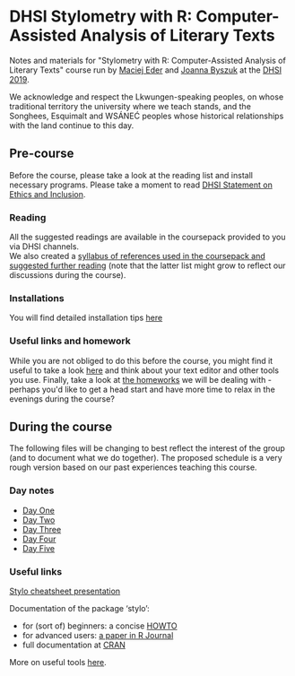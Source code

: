 # DHSI Stylometry with R: Computer-Assisted Analysis of Literary Texts
Notes and materials for "Stylometry with R: Computer-Assisted Analysis of Literary Texts" course run by [Maciej Eder](http://maciejeder.org/) and [Joanna Byszuk](https://joannaby.github.io/) at the [DHSI 2019](http://www.dhsi.org).  
  
We acknowledge and respect the Lkwungen-speaking peoples, on whose traditional territory the university where we teach stands, and the Songhees, Esquimalt and WSÁNEĆ peoples whose historical relationships with the land continue to this day.  

## Pre-course
Before the course, please take a look at the reading list and install necessary programs. Please take a moment to read [DHSI Statement on Ethics and Inclusion](http://www.dhsi.org/events.php#ethics+inclusion).
  
### Reading  
All the suggested readings are available in the coursepack provided to you via DHSI channels.  
We also created a [syllabus of references used in the coursepack and suggested further reading](https://github.com/JoannaBy/DHSI2019-Stylometry/blob/master/before_the_course/reading.md) (note that the latter list might grow to reflect our discussions during the course).
  
### Installations
You will find detailed installation tips [here](https://github.com/JoannaBy/DHSI2019-Stylometry/blob/master/before_the_course/installations.md)

### Useful links and homework
While you are not obliged to do this before the course, you might find it useful to take a look [here](https://github.com/JoannaBy/DHSI2019-Stylometry/blob/master/before_the_course/useful_tools.md) and think about your text editor and other tools you use. Finally, take a look at [the homeworks](https://github.com/JoannaBy/DHSI2019-Stylometry/blob/master/before_the_course/homeworks.md) we will be dealing with - perhaps you'd like to get a head start and have more time to relax in the evenings during the course?

## During the course
The following files will be changing to best reflect the interest of the group (and to document what we do together). The proposed schedule is a very rough version based on our past experiences teaching this course.
### Day notes
* [Day One](https://github.com/JoannaBy/DHSI2019-Stylometry/blob/master/daily_notes/10th_June.md)
* [Day Two](https://github.com/JoannaBy/DHSI2019-Stylometry/blob/master/daily_notes/11th_June.md)
* [Day Three](https://github.com/JoannaBy/DHSI2019-Stylometry/blob/master/daily_notes/12th_June.md)
* [Day Four](https://github.com/JoannaBy/DHSI2019-Stylometry/blob/master/daily_notes/13th_June.md)
* [Day Five](https://github.com/JoannaBy/DHSI2019-Stylometry/blob/master/daily_notes/14th_June.md)

### Useful links
[Stylo cheatsheet presentation](https://github.com/JoannaBy/stylo_nutshell)
  
Documentation of the package ‘stylo’:
* for (sort of) beginners: a concise [HOWTO](https://sites.google.com/site/computationalstylistics/stylo/stylo_howto.pdf)
* for advanced users: [a paper in R Journal](https://journal.r-project.org/archive/2016/RJ-2016-007/RJ-2016-007.pdf)
* full documentation at [CRAN](https://cran.r-project.org/web/packages/stylo/stylo.pdf)  
  
More on useful tools [here](https://github.com/JoannaBy/DHSI2019-Stylometry/blob/master/before_the_course/useful_tools.md).

